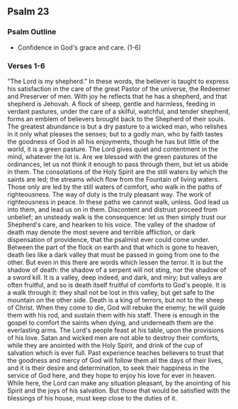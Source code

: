 ## Psalm 23

### Psalm Outline

- Confidence in God's grace and care. (1-6)

### Verses 1-6

“The Lord is my shepherd.” In these words, the believer is taught to express his satisfaction in the care of the great Pastor of the universe, the Redeemer and Preserver of men. With joy he reflects that he has a shepherd, and that shepherd is Jehovah. A flock of sheep, gentle and harmless, feeding in verdant pastures, under the care of a skilful, watchful, and tender shepherd, forms an emblem of believers brought back to the Shepherd of their souls. The greatest abundance is but a dry pasture to a wicked man, who relishes in it only what pleases the senses; but to a godly man, who by faith tastes the goodness of God in all his enjoyments, though he has but little of the world, it is a green pasture. The Lord gives quiet and contentment in the mind, whatever the lot is. Are we blessed with the green pastures of the ordinances, let us not think it enough to pass through them, but let us abide in them. The consolations of the Holy Spirit are the still waters by which the saints are led; the streams which flow from the Fountain of living waters. Those only are led by the still waters of comfort, who walk in the paths of righteousness. The way of duty is the truly pleasant way. The work of righteousness in peace. In these paths we cannot walk, unless. God lead us into them, and lead us on in them. Discontent and distrust proceed from unbelief; an unsteady walk is the consequence: let us then simply trust our Shepherd's care, and hearken to his voice. The valley of the shadow of death may denote the most severe and terrible affliction, or dark dispensation of providence, that the psalmist ever could come under. Between the part of the flock on earth and that which is gone to heaven, death lies like a dark valley that must be passed in going from one to the other. But even in this there are words which lessen the terror. It is but the shadow of death: the shadow of a serpent will not sting, nor the shadow of a sword kill. It is a valley, deep indeed, and dark, and miry; but valleys are often fruitful, and so is death itself fruitful of comforts to God's people. It is a walk through it: they shall not be lost in this valley, but get safe to the mountain on the other side. Death is a king of terrors, but not to the sheep of Christ. When they come to die, God will rebuke the enemy; he will guide them with his rod, and sustain them with his staff. There is enough in the gospel to comfort the saints when dying, and underneath them are the everlasting arms. The Lord's people feast at his table, upon the provisions of his love. Satan and wicked men are not able to destroy their comforts, while they are anointed with the Holy Spirit, and drink of the cup of salvation which is ever full. Past experience teaches believers to trust that the goodness and mercy of God will follow them all the days of their lives, and it is their desire and determination, to seek their happiness in the service of God here, and they hope to enjoy his love for ever in heaven. While here, the Lord can make any situation pleasant, by the anointing of his Spirit and the joys of his salvation. But those that would be satisfied with the blessings of his house, must keep close to the duties of it.


